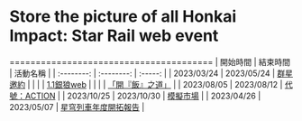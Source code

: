 # Store the picture of all Honkai Impact: Star Rail web event
=======================================
|  開始時間   |   結束時間  | 活動名稱 |
| :--------: | :--------: | :-----: |
| 2023/03/24 | 2023/05/24 | [群星邀約](群星邀約/) |
|  |  | [1.1銀狼web](1.1銀狼web/) |
|  |  | [「開『飯』之道」](「開『飯』之道」/) |
| 2023/08/05 | 2023/08/12 | [代號：ACTION](代號：ACTION/) |
| 2023/10/25 | 2023/10/30 | [模擬市場](模擬市場/) |
| 2023/04/26 | 2023/05/07 | [星穹列車年度開拓報告](星穹列車年度開拓報告/) |
